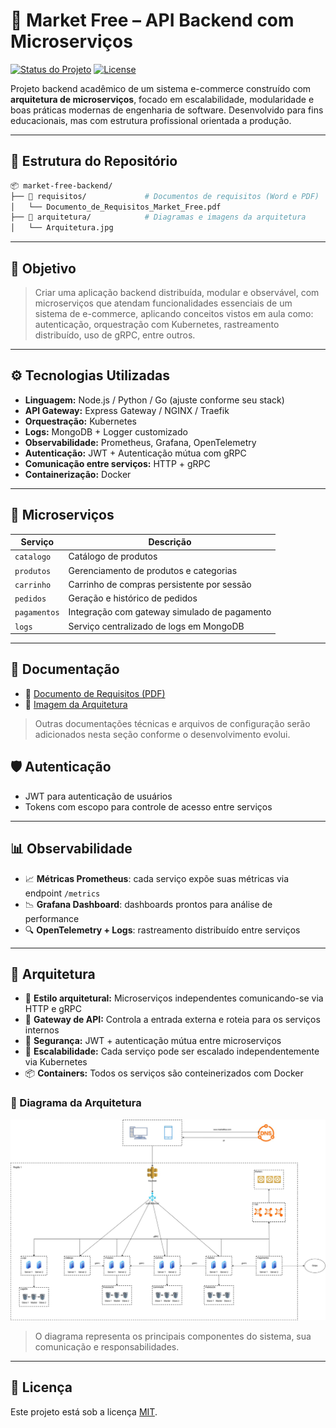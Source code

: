 # 🛒 Market Free – API Backend com Microserviços

[![Status do Projeto](https://img.shields.io/badge/status-em%20desenvolvimento-yellow)]()
[![License](https://img.shields.io/badge/license-MIT-blue.svg)]()

Projeto backend acadêmico de um sistema e-commerce construído com **arquitetura de microserviços**, focado em escalabilidade, modularidade e boas práticas modernas de engenharia de software. Desenvolvido para fins educacionais, mas com estrutura profissional orientada a produção.

---

## 📁 Estrutura do Repositório

```bash
📦 market-free-backend/
├── 📂 requisitos/             # Documentos de requisitos (Word e PDF)
│   └── Documento_de_Requisitos_Market_Free.pdf
├── 📂 arquitetura/            # Diagramas e imagens da arquitetura
│   └── Arquitetura.jpg

```

---

## 📌 Objetivo

> Criar uma aplicação backend distribuída, modular e observável, com microserviços que atendam funcionalidades essenciais de um sistema de e-commerce, aplicando conceitos vistos em aula como: autenticação, orquestração com Kubernetes, rastreamento distribuído, uso de gRPC, entre outros.

---

## ⚙️ Tecnologias Utilizadas

- **Linguagem:** Node.js / Python / Go (ajuste conforme seu stack)
- **API Gateway:** Express Gateway / NGINX / Traefik
- **Orquestração:** Kubernetes
- **Logs:** MongoDB + Logger customizado
- **Observabilidade:** Prometheus, Grafana, OpenTelemetry
- **Autenticação:** JWT + Autenticação mútua com gRPC
- **Comunicação entre serviços:** HTTP + gRPC
- **Containerização:** Docker

---

## 🧩 Microserviços

| Serviço        | Descrição                                       |
|----------------|-------------------------------------------------|
| `catalogo`     | Catálogo de produtos                            |
| `produtos`     | Gerenciamento de produtos e categorias          |
| `carrinho`     | Carrinho de compras persistente por sessão      |
| `pedidos`      | Geração e histórico de pedidos                  |
| `pagamentos`   | Integração com gateway simulado de pagamento    |
| `logs`         | Serviço centralizado de logs em MongoDB         |

---

## 📄 Documentação

- 📘 [Documento de Requisitos (PDF)](./requisitos/Documento_de_Requisitos_Market_Free.pdf)
- 🧠 [Imagem da Arquitetura](./arquitetura/Arquitetura.jpg)

> Outras documentações técnicas e arquivos de configuração serão adicionados nesta seção conforme o desenvolvimento evolui.


## 🛡️ Autenticação

- JWT para autenticação de usuários
- Tokens com escopo para controle de acesso entre serviços

---

## 📊 Observabilidade

- 📈 **Métricas Prometheus**: cada serviço expõe suas métricas via endpoint `/metrics`
- 📉 **Grafana Dashboard**: dashboards prontos para análise de performance
- 🔍 **OpenTelemetry + Logs**: rastreamento distribuído entre serviços

---

## 🧱 Arquitetura

- 🧭 **Estilo arquitetural:** Microserviços independentes comunicando-se via HTTP e gRPC
- 📡 **Gateway de API:** Controla a entrada externa e roteia para os serviços internos
- 🔐 **Segurança:** JWT + autenticação mútua entre microserviços
- 🔁 **Escalabilidade:** Cada serviço pode ser escalado independentemente via Kubernetes
- 📦 **Containers:** Todos os serviços são conteinerizados com Docker

### 📌 Diagrama da Arquitetura

![Diagrama da Arquitetura](./arquitetura/Arquitetura.jpg)

> O diagrama representa os principais componentes do sistema, sua comunicação e responsabilidades.

---

## 📝 Licença

Este projeto está sob a licença [MIT](./LICENSE).
